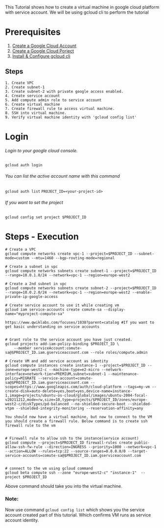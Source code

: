 This Tutorial shows how to create a virtual machine in google cloud platform with service account. We will be using gcloud cli to 
perform the tutorial

# Prerequisites

1. [Create a Google Cloud Account](https://cloud.google.com/apigee/docs/hybrid/v1.1/precog-gcpaccount)
2. [Create a Google Cloud Porject](https://cloud.google.com/apigee/docs/hybrid/v1.1/precog-gcpproject)
3. [Install & Configure gcloud cli](https://cloud.google.com/sdk/docs/install)


## Steps

```
1. Create VPC 
2. Create subnet-1
3. Create subnet-2 with private google access enabled.
4. Create service account
5. Add compute admin role to service account
6. Create virtual machine
7. Create firewall rule to access virtual machine.
8. SSH into virtual machine.
9. Verify virtual machine identity with 'gcloud config list'
```

# Login

###### Login to your google cloud console.
`gcloud auth login`


###### You can list the active account name with this command
`gcloud auth list`
`PROJECT_ID=<your-project-id>`

###### If you want to set the project
`gcloud config set project $PROJECT_ID`


# Steps - Execution

```
# Create a VPC
gcloud compute networks create vpc-1 --project=$PROJECT_ID --subnet-mode=custom --mtu=1460 --bgp-routing-mode=regional

# Create a subnet in vpc
gcloud compute networks subnets create subnet-1 --project=$PROJECT_ID --range=10.0.1.0/24 --network=vpc-1 --region=europe-west2

# Create a 2nd subnet in vpc
gcloud compute networks subnets create subnet-2 --project=$PROJECT_ID --range=10.0.2.0/24 --network=vpc-1 --region=europe-west2 --enable-private-ip-google-access

# Create service account to use it while creating vm
gcloud iam service-accounts create comute-sa --display-name="myproject-compute-sa"

https://www.qwiklabs.com/focuses/1038?parent=catalog #If you want to get basic understanding on service accounts


# Grant role to the service account you have just created.
gcloud projects add-iam-policy-binding $PROJECT_ID \
    --member serviceAccount:comute-sa@$PROJECT_ID.iam.gserviceaccount.com --role roles/compute.admin

# Create VM and add service account as identity
gcloud compute instances create instance-1 --project=$PROJECT_ID --zone=europe-west2-c --machine-type=e2-micro --network-interface=network-tier=PREMIUM,subnet=subnet-1 --maintenance-policy=MIGRATE --service-account=comute-sa@$PROJECT_ID.iam.gserviceaccount.com --scopes=https://www.googleapis.com/auth/cloud-platform --tags=my-vm --create-disk=auto-delete=yes,boot=yes,device-name=instance-1,image=projects/ubuntu-os-cloud/global/images/ubuntu-2004-focal-v20211212,mode=rw,size=10,type=projects/$PROJECT_ID/zones/europe-west2-c/diskTypes/pd-balanced --no-shielded-secure-boot --shielded-vtpm --shielded-integrity-monitoring --reservation-affinity=any

You should now have a virtual machine, but now to connect to the VM you should create a firewall rule. Below command is to create ssh firewall rule to the vm


# Firewall rule to allow ssh to the instance(service account)
gcloud compute --project=$PROJECT_ID firewall-rules create public-allow-ssh-fw-rule --direction=INGRESS --priority=1000 --network=vpc-1 --action=ALLOW --rules=tcp:22 --source-ranges=0.0.0.0/0 --target-service-accounts=comute-sa@$PROJECT_ID.iam.gserviceaccount.com


# connect to the vm using gcloud command
gcloud beta compute ssh --zone "europe-west2-c" "instance-1"  --project $PROJECT_ID
```

Above command should take you into the virtual machine. 

### __Note:__ 
Now use command `gcloud config list` which shows you the service account created part of this tutorial. Which confirms VM runs as service account identity.



